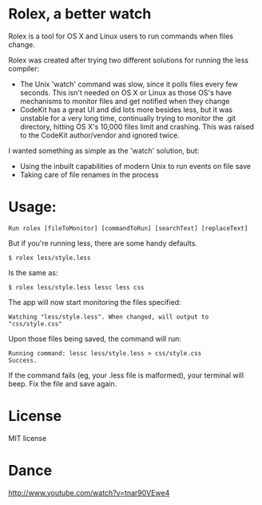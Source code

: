 # Rolex, a better watch

Rolex is a tool for OS X and Linux users to run commands when files change.

Rolex was created after trying two different solutions for running the less compiler:

 - The Unix 'watch' command was slow, since it polls files every few seconds. This isn't needed on OS X or Linux as those OS's have mechanisms to monitor files and get notified when they change
 - CodeKit has a great UI and did lots more besides less, but it was unstable for a very long time, continually trying to monitor the .git directory, hitting OS X's 10,000 files limit and crashing. This was raised to the CodeKit author/vendor and ignored twice.

I wanted something as simple as the 'watch' solution, but:

 - Using the inbuilt capabilities of modern Unix to run events on file save
 - Taking care of file renames in the process

# Usage:

    Run rolex [fileToMonitor] [commandToRun] [searchText] [replaceText]

But if you're running less, there are some handy defaults.

    $ rolex less/style.less

Is the same as:

    $ rolex less/style.less lessc less css

The app will now start monitoring the files specified:

    Watching "less/style.less". When changed, will output to "css/style.css"

Upon those files being saved, the command will run:

    Running command: lessc less/style.less > css/style.css
    Success.

If the command fails (eg, your .less file is malformed), your terminal will beep. Fix the file and save again.

# License

MIT license

# Dance

http://www.youtube.com/watch?v=tnar90VEwe4
